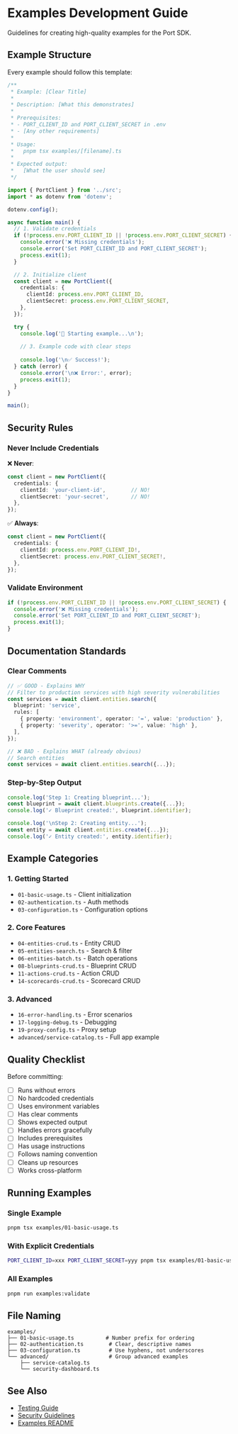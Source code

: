 # Examples Development Guide

Guidelines for creating high-quality examples for the Port SDK.

## Example Structure

Every example should follow this template:

```typescript
/**
 * Example: [Clear Title]
 * 
 * Description: [What this demonstrates]
 * 
 * Prerequisites:
 * - PORT_CLIENT_ID and PORT_CLIENT_SECRET in .env
 * - [Any other requirements]
 * 
 * Usage:
 *   pnpm tsx examples/[filename].ts
 * 
 * Expected output:
 *   [What the user should see]
 */

import { PortClient } from '../src';
import * as dotenv from 'dotenv';

dotenv.config();

async function main() {
  // 1. Validate credentials
  if (!process.env.PORT_CLIENT_ID || !process.env.PORT_CLIENT_SECRET) {
    console.error('❌ Missing credentials');
    console.error('Set PORT_CLIENT_ID and PORT_CLIENT_SECRET');
    process.exit(1);
  }

  // 2. Initialize client
  const client = new PortClient({
    credentials: {
      clientId: process.env.PORT_CLIENT_ID,
      clientSecret: process.env.PORT_CLIENT_SECRET,
    },
  });

  try {
    console.log('📝 Starting example...\n');
    
    // 3. Example code with clear steps
    
    console.log('\n✅ Success!');
  } catch (error) {
    console.error('\n❌ Error:', error);
    process.exit(1);
  }
}

main();
```

## Security Rules

### Never Include Credentials

❌ **Never**:
```typescript
const client = new PortClient({
  credentials: {
    clientId: 'your-client-id',        // NO!
    clientSecret: 'your-secret',       // NO!
  },
});
```

✅ **Always**:
```typescript
const client = new PortClient({
  credentials: {
    clientId: process.env.PORT_CLIENT_ID!,
    clientSecret: process.env.PORT_CLIENT_SECRET!,
  },
});
```

### Validate Environment

```typescript
if (!process.env.PORT_CLIENT_ID || !process.env.PORT_CLIENT_SECRET) {
  console.error('❌ Missing credentials');
  console.error('Set PORT_CLIENT_ID and PORT_CLIENT_SECRET');
  process.exit(1);
}
```

## Documentation Standards

### Clear Comments

```typescript
// ✅ GOOD - Explains WHY
// Filter to production services with high severity vulnerabilities
const services = await client.entities.search({
  blueprint: 'service',
  rules: [
    { property: 'environment', operator: '=', value: 'production' },
    { property: 'severity', operator: '>=', value: 'high' },
  ],
});

// ❌ BAD - Explains WHAT (already obvious)
// Search entities
const services = await client.entities.search({...});
```

### Step-by-Step Output

```typescript
console.log('Step 1: Creating blueprint...');
const blueprint = await client.blueprints.create({...});
console.log('✓ Blueprint created:', blueprint.identifier);

console.log('\nStep 2: Creating entity...');
const entity = await client.entities.create({...});
console.log('✓ Entity created:', entity.identifier);
```

## Example Categories

### 1. Getting Started

- `01-basic-usage.ts` - Client initialization
- `02-authentication.ts` - Auth methods
- `03-configuration.ts` - Configuration options

### 2. Core Features

- `04-entities-crud.ts` - Entity CRUD
- `05-entities-search.ts` - Search & filter
- `06-entities-batch.ts` - Batch operations
- `08-blueprints-crud.ts` - Blueprint CRUD
- `11-actions-crud.ts` - Action CRUD
- `14-scorecards-crud.ts` - Scorecard CRUD

### 3. Advanced

- `16-error-handling.ts` - Error scenarios
- `17-logging-debug.ts` - Debugging
- `19-proxy-config.ts` - Proxy setup
- `advanced/service-catalog.ts` - Full app example

## Quality Checklist

Before committing:

- [ ] Runs without errors
- [ ] No hardcoded credentials
- [ ] Uses environment variables
- [ ] Has clear comments
- [ ] Shows expected output
- [ ] Handles errors gracefully
- [ ] Includes prerequisites
- [ ] Has usage instructions
- [ ] Follows naming convention
- [ ] Cleans up resources
- [ ] Works cross-platform

## Running Examples

### Single Example

```bash
pnpm tsx examples/01-basic-usage.ts
```

### With Explicit Credentials

```bash
PORT_CLIENT_ID=xxx PORT_CLIENT_SECRET=yyy pnpm tsx examples/01-basic-usage.ts
```

### All Examples

```bash
pnpm run examples:validate
```

## File Naming

```
examples/
├── 01-basic-usage.ts          # Number prefix for ordering
├── 02-authentication.ts        # Clear, descriptive names
├── 03-configuration.ts         # Use hyphens, not underscores
└── advanced/                   # Group advanced examples
    ├── service-catalog.ts
    └── security-dashboard.ts
```

## See Also

- [Testing Guide](../TESTING.md)
- [Security Guidelines](./SECURITY_GUIDELINES.md)
- [Examples README](../../examples/README.md)


